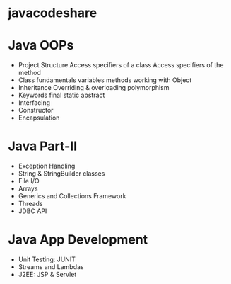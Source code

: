 # javacodeshare

# Java OOPs

- Project Structure
	 Access specifiers of a class
	 Access specifiers of the method 
- Class fundamentals
	 variables
	 methods
	 working with Object 
- Inheritance
	 Overriding & overloading 
	 polymorphism
- Keywords
	 final
	 static
	 abstract
- Interfacing
- Constructor
- Encapsulation

# Java Part-II 

- Exception Handling
- String & StringBuilder classes
- File I/O 
- Arrays
- Generics and Collections Framework 
- Threads 
- JDBC API

# Java App Development

- Unit Testing: JUNIT
- Streams and Lambdas
- J2EE: JSP & Servlet


